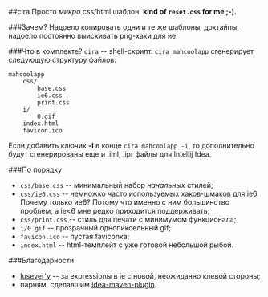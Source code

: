 ##cira
Просто _микро_ css/html шаблон. __kind of `reset.css` for me ;-)__.

###Зачем?
Надоело копировать одни и те же шаблоны, доктайпы, надоело постоянно выискивать png-хаки для ие.

###Что в комплекте?
`cira` -- shell-скрипт. `cira mahcoolapp` сгенерирует следующую структуру файлов:

    mahcoolapp
        css/
            base.css
            ie6.css
            print.css
        i/
            0.gif
        index.html
        favicon.ico

Если добавить ключик __-i__ в конце `cira mahcoolapp -i`, то дополнительно будут сгенерированы
еще и .iml, .ipr файлы для Intellij Idea.

###По порядку

* `css/base.css` -- минимальный набор _начальных_ стилей;
* `css/ie6.css` -- немножко часто используемых хаков-шмаков для ie6. Почему только ие6?
Потому что именно с ним большинство проблем, а ie<6 мне редко приходится поддерживать;
* `css/print.css` -- стиль для печати с минимумом функционала;
* `i/0.gif` -- прозрачный однопиксельный gif;
* `favicon.ico` -- пустая faviconка;
* `index.html` -- html-темплейт с уже готовой небольшой рыбой.

###Благодарности

* [lusever'у](http://lusever.ru/) -- за expressionы в ie с новой, неожиданно клевой стороны;
* парням, сделавшим [idea-maven-plugin](http://maven.apache.org/plugins/maven-idea-plugin/index.html).